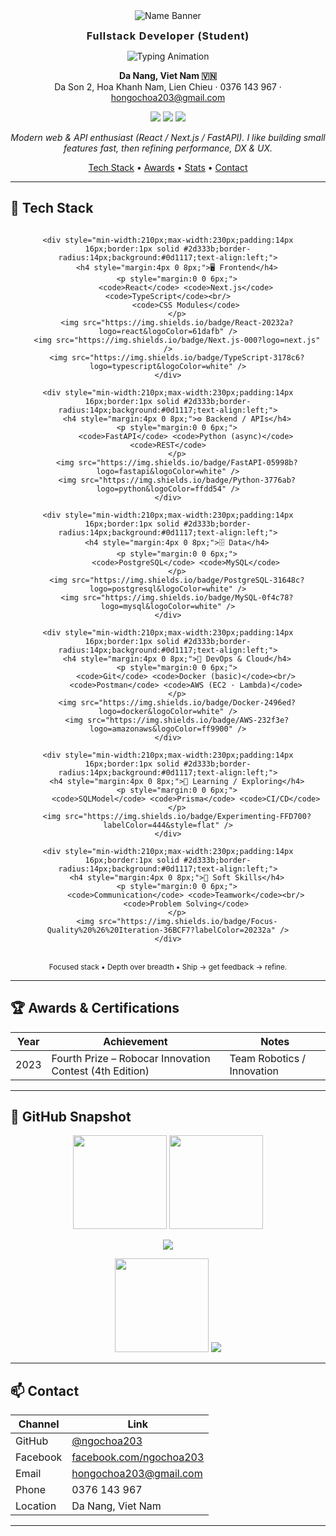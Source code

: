 <div align="center">

<img src="https://capsule-render.vercel.app/api?type=transparent&fontColor=36BCF7&text=Ho%20Ngoc%20Hoa&height=90&fontAlign=50&animation=fadeIn" alt="Name Banner" />

<strong><span style="font-size:16px;letter-spacing:1px;">Fullstack Developer (Student)</span></strong>

<img src="https://readme-typing-svg.herokuapp.com?font=Fira+Code&pause=1200&color=36BCF7&center=true&vCenter=true&width=600&lines=Always+learning+and+building;FastAPI+%7C+React+%7C+PostgreSQL" alt="Typing Animation" />

**Da Nang, Viet Nam 🇻🇳**  
Da Son 2, Hoa Khanh Nam, Lien Chieu · 0376 143 967 · hongochoa203@gmail.com

<p>
	<a href="https://github.com/ngochoa203"><img src="https://img.shields.io/badge/GitHub-181717?logo=github&logoColor=white" /></a>
	<a href="mailto:hongochoa203@gmail.com"><img src="https://img.shields.io/badge/Email-hongochoa203%40gmail.com-EA4335?logo=gmail&logoColor=white" /></a>
	<a href="https://www.facebook.com/ngochoa203/"><img src="https://img.shields.io/badge/Facebook-1877F2?logo=facebook&logoColor=white" /></a>
</p>

*Modern web & API enthusiast (React / Next.js / FastAPI). I like building small features fast, then refining performance, DX & UX.*

<p align="center">
	<a href="#-tech-stack">Tech&nbsp;Stack</a> •
	<a href="#-awards--certifications">Awards</a> •
	<a href="#-github-snapshot">Stats</a> •
	<a href="#-contact">Contact</a>
</p>

</div>

---

## 🔧 Tech Stack

<div align="center">

<div style="display:flex;flex-wrap:wrap;justify-content:center;gap:16px;">

	<div style="min-width:210px;max-width:230px;padding:14px 16px;border:1px solid #2d333b;border-radius:14px;background:#0d1117;text-align:left;">
		<h4 style="margin:4px 0 8px;">🖥️ Frontend</h4>
		<p style="margin:0 0 6px;">
			<code>React</code> <code>Next.js</code> <code>TypeScript</code><br/>
			<code>CSS Modules</code>
		</p>
		<img src="https://img.shields.io/badge/React-20232a?logo=react&logoColor=61dafb" />
		<img src="https://img.shields.io/badge/Next.js-000?logo=next.js" />
		<img src="https://img.shields.io/badge/TypeScript-3178c6?logo=typescript&logoColor=white" />
	</div>

	<div style="min-width:210px;max-width:230px;padding:14px 16px;border:1px solid #2d333b;border-radius:14px;background:#0d1117;text-align:left;">
		<h4 style="margin:4px 0 8px;">⚙️ Backend / APIs</h4>
		<p style="margin:0 0 6px;">
			<code>FastAPI</code> <code>Python (async)</code> <code>REST</code>
		</p>
		<img src="https://img.shields.io/badge/FastAPI-05998b?logo=fastapi&logoColor=white" />
		<img src="https://img.shields.io/badge/Python-3776ab?logo=python&logoColor=ffdd54" />
	</div>

	<div style="min-width:210px;max-width:230px;padding:14px 16px;border:1px solid #2d333b;border-radius:14px;background:#0d1117;text-align:left;">
		<h4 style="margin:4px 0 8px;">🗄️ Data</h4>
		<p style="margin:0 0 6px;">
			<code>PostgreSQL</code> <code>MySQL</code>
		</p>
		<img src="https://img.shields.io/badge/PostgreSQL-31648c?logo=postgresql&logoColor=white" />
		<img src="https://img.shields.io/badge/MySQL-0f4c78?logo=mysql&logoColor=white" />
	</div>

	<div style="min-width:210px;max-width:230px;padding:14px 16px;border:1px solid #2d333b;border-radius:14px;background:#0d1117;text-align:left;">
		<h4 style="margin:4px 0 8px;">🚀 DevOps & Cloud</h4>
		<p style="margin:0 0 6px;">
			<code>Git</code> <code>Docker (basic)</code><br/>
			<code>Postman</code> <code>AWS (EC2 · Lambda)</code>
		</p>
		<img src="https://img.shields.io/badge/Docker-2496ed?logo=docker&logoColor=white" />
		<img src="https://img.shields.io/badge/AWS-232f3e?logo=amazonaws&logoColor=ff9900" />
	</div>

	<div style="min-width:210px;max-width:230px;padding:14px 16px;border:1px solid #2d333b;border-radius:14px;background:#0d1117;text-align:left;">
		<h4 style="margin:4px 0 8px;">🧪 Learning / Exploring</h4>
		<p style="margin:0 0 6px;">
			<code>SQLModel</code> <code>Prisma</code> <code>CI/CD</code>
		</p>
		<img src="https://img.shields.io/badge/Experimenting-FFD700?labelColor=444&style=flat" />
	</div>

	<div style="min-width:210px;max-width:230px;padding:14px 16px;border:1px solid #2d333b;border-radius:14px;background:#0d1117;text-align:left;">
		<h4 style="margin:4px 0 8px;">🤝 Soft Skills</h4>
		<p style="margin:0 0 6px;">
			<code>Communication</code> <code>Teamwork</code><br/>
			<code>Problem Solving</code>
		</p>
		<img src="https://img.shields.io/badge/Focus-Quality%20%26%20Iteration-36BCF7?labelColor=20232a" />
	</div>

</div>

<br/>
<sub>Focused stack • Depth over breadth • Ship → get feedback → refine.</sub>

</div>

<!-- Removed old stacked badges section in favor of centered block above -->

---


## 🏆 Awards & Certifications

| Year | Achievement | Notes |
| ---- | ----------- | ----- |
| 2023 | Fourth Prize – Robocar Innovation Contest (4th Edition) | Team Robotics / Innovation |

---

## 📸 GitHub Snapshot

<p align="center">
	<img height="150" src="https://github-readme-stats.vercel.app/api?username=ngochoa203&show_icons=true&theme=tokyonight&hide_border=true" />
	<img height="150" src="https://github-readme-stats.vercel.app/api/top-langs/?username=ngochoa203&hide=php&layout=compact&langs_count=8&theme=tokyonight&hide_border=true" />
</p>
<p align="center">
	<img src="https://github-readme-activity-graph.vercel.app/graph?username=ngochoa203&theme=tokyo-night&hide_border=true" />
</p>
<p align="center">
	<img src="https://streak-stats.demolab.com?user=ngochoa203&theme=tokyonight&hide_border=true" height="150" />
	<img src="https://komarev.com/ghpvc/?username=ngochoa203&color=1f6feb&style=flat" />
</p>

---

## 📫 Contact

| Channel | Link |
| ------- | ---- |
| GitHub | [@ngochoa203](https://github.com/ngochoa203) |
| Facebook | [facebook.com/ngochoa203](https://www.facebook.com/ngochoa203/) |
| Email | hongochoa203@gmail.com |
| Phone | 0376 143 967 |
| Location | Da Nang, Viet Nam |

---


<div align="center">


</div>
